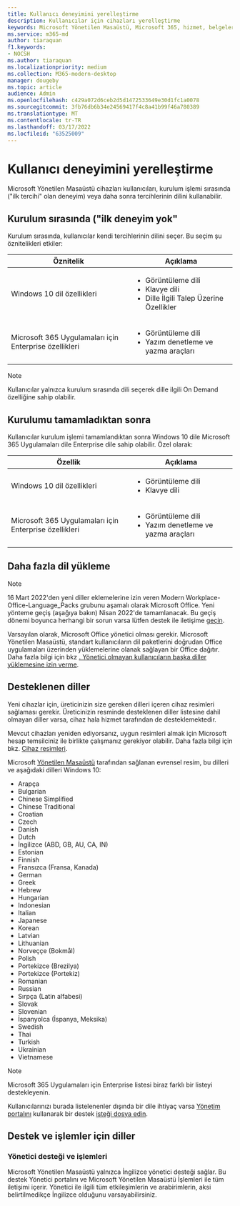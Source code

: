 ```yaml
---
title: Kullanıcı deneyimini yerelleştirme
description: Kullanıcılar için cihazları yerelleştirme
keywords: Microsoft Yönetilen Masaüstü, Microsoft 365, hizmet, belgeler
ms.service: m365-md
author: tiaraquan
f1.keywords:
- NOCSH
ms.author: tiaraquan
ms.localizationpriority: medium
ms.collection: M365-modern-desktop
manager: dougeby
ms.topic: article
audience: Admin
ms.openlocfilehash: c429a072d6ceb2d5d1472533649e30d1fc1a0078
ms.sourcegitcommit: 3fb76db6b34e24569417f4c8a41b99f46a780389
ms.translationtype: MT
ms.contentlocale: tr-TR
ms.lasthandoff: 03/17/2022
ms.locfileid: "63525009"
---
```

# <a name="localize-the-user-experience"></a>Kullanıcı deneyimini yerelleştirme

Microsoft Yönetilen Masaüstü cihazları kullanıcıları, kurulum işlemi sırasında ("ilk tercihi" olan deneyim) veya daha sonra tercihlerinin dilini kullanabilir.

## <a name="during-setup-the-out-of-box-experience"></a>Kurulum sırasında ("ilk deneyim yok"

Kurulum sırasında, kullanıcılar kendi tercihlerinin dilini seçer. Bu seçim şu öznitelikleri etkiler:

| Öznitelik | Açıklama |
| ------ | ------ |
| Windows 10 dil özellikleri | <ul><li>Görüntüleme dili</li><li>Klavye dili</li><li>Dille İlgili Talep Üzerine Özellikler</li><ul> |
| Microsoft 365 Uygulamaları için Enterprise özellikleri | <ul><li>Görüntüleme dili</li><li>Yazım denetleme ve yazma araçları</li></ul> |

> [!NOTE]
> Kullanıcılar yalnızca kurulum sırasında dili seçerek dille ilgili On Demand özelliğine sahip olabilir.

## <a name="after-completing-setup"></a>Kurulumu tamamladıktan sonra

Kullanıcılar kurulum işlemi tamamlandıktan sonra Windows 10 dile Microsoft 365 Uygulamaları dile Enterprise dile sahip olabilir. Özel olarak:

| Özellik | Açıklama |
| ------ | ------ |
| Windows 10 dil özellikleri | <ul><li>Görüntüleme dili</li><li>Klavye dili</li><ul> |
| Microsoft 365 Uygulamaları için Enterprise özellikleri | <ul><li>Görüntüleme dili</li><li>Yazım denetleme ve yazma araçları</li></ul> |

## <a name="install-more-languages"></a>Daha fazla dil yükleme

> [!NOTE]
> 16 Mart 2022'den yeni diller eklemelerine izin veren Modern Workplace-Office-Language_Packs grubunu aşamalı olarak Microsoft Office. Yeni yönteme geçiş (aşağıya bakın) Nisan 2022'de tamamlanacak. Bu geçiş dönemi boyunca herhangi bir sorun varsa lütfen destek ile iletişime [geçin](../working-with-managed-desktop/admin-support.md).

Varsayılan olarak, Microsoft Office yönetici olması gerekir. Microsoft Yönetilen Masaüstü, standart kullanıcıların dil paketlerini doğrudan Office uygulamaları üzerinden yüklemelerine olanak sağlayan bir Office dağıtır. Daha fazla bilgi için bkz [. Yönetici olmayan kullanıcıların başka diller yüklemesine izin verme](/deployoffice/overview-deploying-languages-microsoft-365-apps#allow-users-who-arent-admins-to-install-additional-languages).

## <a name="supported-languages"></a>Desteklenen diller

Yeni cihazlar için, üreticinizin size gereken dilleri içeren cihaz resimleri sağlaması gerekir. Üreticinizin resminde desteklenen diller listesine dahil olmayan diller varsa, cihaz hala hizmet tarafından de desteklemektedir.

Mevcut cihazları yeniden ediyorsanız, uygun resimleri almak için Microsoft hesap temsilciniz ile birlikte çalışmanız gerekiyor olabilir. Daha fazla bilgi için bkz. [Cihaz resimleri](../service-description/device-images.md).

Microsoft [Yönetilen Masaüstü](../service-description/device-images.md#universal-image) tarafından sağlanan evrensel resim, bu dilleri ve aşağıdaki dilleri Windows 10:

- Arapça
- Bulgarian
- Chinese Simplified
- Chinese Traditional
- Croatian
- Czech
- Danish  
- Dutch  
- İngilizce (ABD, GB, AU, CA, IN)
- Estonian
- Finnish
- Fransızca (Fransa, Kanada)
- German
- Greek
- Hebrew
- Hungarian
- Indonesian
- Italian
- Japanese
- Korean
- Latvian
- Lithuanian
- Norveççe (Bokmål)
- Polish
- Portekizce (Brezilya)
- Portekizce (Portekiz)
- Romanian
- Russian
- Sırpça (Latin alfabesi)
- Slovak
- Slovenian
- İspanyolca (İspanya, Meksika)
- Swedish
- Thai
- Turkish
- Ukrainian
- Vietnamese

> [!NOTE]
> Microsoft 365 Uygulamaları için Enterprise listesi biraz farklı bir listeyi destekleyenin.

Kullanıcılarınızı burada listelenenler dışında bir dile ihtiyaç varsa [Yönetim portalını](../working-with-managed-desktop/admin-support.md) kullanarak bir destek [isteği dosya edin](access-admin-portal.md).

## <a name="languages-for-support-and-operations"></a>Destek ve işlemler için diller

### <a name="admin-support-and-operations"></a>Yönetici desteği ve işlemleri

Microsoft Yönetilen Masaüstü yalnızca İngilizce yönetici desteği sağlar. Bu destek Yönetici portalını ve Microsoft Yönetilen Masaüstü İşlemleri ile tüm iletişimi içerir. Yönetici ile ilgili tüm etkileşimlerin ve arabirimlerin, aksi belirtilmedikçe İngilizce olduğunu varsayabilirsiniz.
